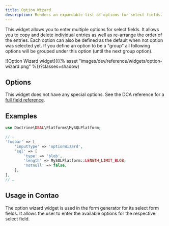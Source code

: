 ```yaml
---
title: Option Wizard
description: Renders an expandable list of options for select fields.
---
```



This widget allows you to enter multiple options for select fields. It allows you to copy and  delete individual entries
as well as re-arrange the order of the entries. Each option can also be defined as the default when not option was
selected yet. If you define an option to be a "group" all following options will be grouped under this option (until the
next group option).

![Option Wizard widget]({{% asset "images/dev/reference/widgets/option-wizard.png" %}}?classes=shadow)


## Options

This widget does not have any special options. See the DCA reference for a [full field reference][FieldsReference].


## Examples

```php
use Doctrine\DBAL\Platforms\MySQLPlatform;

// …
'foobar' => [
    'inputType' => 'optionWizard',
    'sql' => [
        'type' => 'blob',
        'length' => MySQLPlatform::LENGTH_LIMIT_BLOB,
        'notnull' => false,
    ],
],
// …
```


## Usage in Contao

The option wizard widget is used in the form generator for its select form fields. It allows the user to enter the
available options for the respective select field.


[FieldsReference]: /reference/dca/fields
[KeyValueWizard]: /reference/widgets/key-value-wizard
